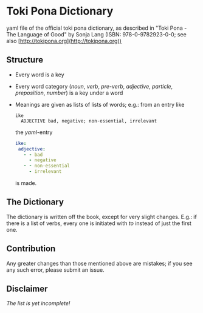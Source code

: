 # Toki Pona Dictionary
yaml file of the official toki pona dictionary,
as described in "Toki Pona - The Language of Good" by Sonja Lang (ISBN: 978-0-9782923-0-0; see also [http://tokipona.org](http://tokipona.org))

## Structure
- Every word is a key
- Every word category (*noun*, *verb*, *pre-verb*, *adjective*, *particle*, *preposition*, *number*)
  is a key under a word
- Meanings are given as lists of lists of words; e.g.: from an entry like
  
  ```
  ike
    ADJECTIVE bad, negative; non-essential, irrelevant
  ```
  
  the *yaml*-entry
  
   ```yaml
   ike:
    adjective:
      - - bad
        - negative
      - - non-essential
        - irrelevant
   ```
   is made.
    
## The Dictionary
The dictionary is written off the book, except for very slight changes.
E.g.: if there is a list of verbs, every one is initiated with *to* instead of just the first one.


## Contribution
Any greater changes than those mentioned above are mistakes; if you see any such error, please submit an issue.


## Disclaimer
*The list is yet incomplete!*
